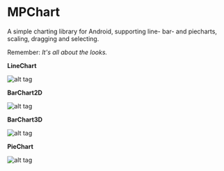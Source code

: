 MPChart
=======

A simple charting library for Android, supporting line- bar- and piecharts, scaling, dragging and selecting.

Remember: *It's all about the looks.*

**LineChart**

![alt tag](https://raw.github.com/PhilJay/MPChart/master/screenshots/linechart.png)

**BarChart2D**

![alt tag](https://raw.github.com/PhilJay/MPChart/master/screenshots/barchart2d.png)

**BarChart3D**

![alt tag](https://raw.github.com/PhilJay/MPChart/master/screenshots/barchart3d.png)

**PieChart**

![alt tag](https://raw.github.com/PhilJay/MPChart/master/screenshots/piechart_selected.png)
